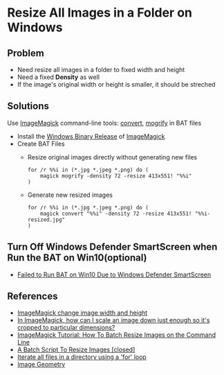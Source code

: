# Resize All Images in a Folder on Windows

## Problem
* Need resize all images in a folder to fixed width and height
* Need a fixed **Density** as well
* If the image's original width or height is smaller, it should be streched 

## Solutions
Use [ImageMagick](http://www.imagemagick.org) command-line tools: [convert](https://www.imagemagick.org/script/convert.php), [mogrify](https://www.imagemagick.org/script/mogrify.php) in BAT files
* Install the [Windows Binary Release](https://imagemagick.org/script/download.php#windows) of [ImageMagick](http://www.imagemagick.org)
* Create BAT Files
  * Resize original images directly without generating new files 
     
        for /r %%i in (*.jpg *.jpeg *.png) do (
            magick mogrify -density 72 -resize 413x551! "%%i"
        )

  * Generate new resized images

        for /r %%i in (*.jpg *.jpeg *.png) do (
            magick convert "%%i" -density 72 -resize 413x551! "%%i-resized.jpg"
        )

## Turn Off Windows Defender SmartScreen when Run the BAT on Win10(optional)
* [Failed to Run BAT on Win10 Due to Windows Defender SmartScreen](https://github.com/northbright/Notes/blob/master/Windows/bat/failed-to-run-bat-on-win10-due-to-windows-defender-smartscreen.md)

## References
* [ImageMagick change image width and height](https://stackoverflow.com/questions/26560393/imagemagick-change-image-width-and-height)
* [In ImageMagick, how can I scale an image down just enough so it's cropped to particular dimensions?](https://stackoverflow.com/questions/12222839/in-imagemagick-how-can-i-scale-an-image-down-just-enough-so-its-cropped-to-par)
* [ImageMagick Tutorial: How To Batch Resize Images on the Command Line](https://dototot.com/imagemagick-tutorial-batch-resize-images-command-line/)
* [A Batch Script To Resize Images [closed]](https://stackoverflow.com/questions/40456998/a-batch-script-to-resize-images)
* [Iterate all files in a directory using a 'for' loop](https://stackoverflow.com/questions/138497/iterate-all-files-in-a-directory-using-a-for-loop)
* [Image Geometry](https://www.imagemagick.org/script/command-line-processing.php#geometry)
